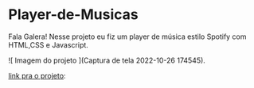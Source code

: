# Player-de-Musicas
Fala Galera! Nesse projeto eu fiz um player de música estilo Spotify com HTML,CSS e Javascript.



 ![ Imagem do projeto ](Captura de tela 2022-10-26 174545).
  

 [link pra o projeto](file:///C:/Users/davir/OneDrive/%C3%81rea%20de%20Trabalho/Player-de-musica/Progeto-Player/index.html):


